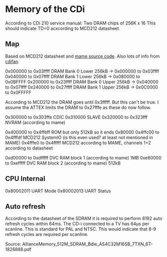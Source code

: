 # Memory of the CDi

According to CDi 210 service manual: Two DRAM chips of 256K x 16
This should indicate TD=0 acxcording to MCD212 datasheet.

## Map

Based on MCD212 datasheet and [mame source code](https://github.com/dankan1890/mewui/blob/master/src/mame/drivers/cdi.cpp).
Also lots of info from [cdifan](https://github.com/cdifan/cdichips)

0x000000 to 0x03ffff    DRAM Bank 0 Lower 256kB -> 0x000000 to 0x03ffff 
0x040000 to 0x07ffff    DRAM Bank 1 Lower 256kB -> 0x080000 to 0x0BFFFF
0x200000 to 0x23ffff    DRAM Bank 0 Upper 256kB -> 0x040000 to 0x07ffff
0x240000 to 0x27ffff    DRAM Bank 1 Upper 256kB -> 0x0C0000 to 0x0FFFFF

According to MCD212 the DRAM goes until 0x3fffff. But this can't be true.
I assume the ATTEX limits the DRAM to 0x27fffe as these do now follow.

0x300000 to 0x303ffe    CDIC
0x310000                SLAVE
0x320000 to 0x323fff    NVRAM (according to mame)

0x400000 to 0x4ffbff    ROM but only 512kB so it ends 0x80000
0x4ffc00 to 0x4fffdf    MCD212 SystemIO (is this even used? at least not mentioned in MAME)
0x4fffe0 to 0x4fffff    MCD212 according to MAME, channels 1+2 according to datasheet

0xd00000 to 0xdfffff    DVC RAM block 1 (according to mame) 1MB
0xe80000 to 0xefffff    DVC RAM block 2 (according to mame) 512kB

## CPU Internal

0x80002011  UART Mode
0x80002013  UART Status

## Auto refresh

According to the datasheet of the SDRAM it is required to perform 8192 auto refresh cycles within 64ms.
The CD-i connected to a TV has 64µs per scanline. This is standard for PAL and NTSC. This would indicate
that 8-9 refresh cycles are required per scanline.

Source: AllianceMemory_512M_SDRAM_Bdie_AS4C32M16SB_7TXN_6T-1826888.pdf

